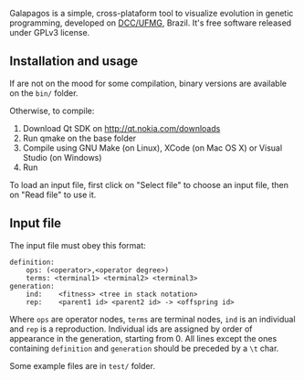 Galapagos is a simple, cross-plataform tool to visualize evolution in genetic programming, developed on [DCC/UFMG](http://dcc.ufmg.br), Brazil. It's free software released under GPLv3 license.

Installation and usage
----------------------
If are not on the mood for some compilation, binary versions are available on the `bin/` folder.

Otherwise, to compile:
1. Download Qt SDK on http://qt.nokia.com/downloads
2. Run qmake on the base folder
3. Compile using GNU Make (on Linux), XCode (on Mac OS X) or Visual Studio (on Windows)
4. Run

To load an input file, first click on "Select file" to choose an input file, then on "Read file" to use it.

Input file
----------
The input file must obey this format:

    definition:
    	ops: (<operator>,<operator degree>)
    	terms: <terminal1> <terminal2> <terminal3>
    generation:
    	ind:	<fitness> <tree in stack notation>
    	rep:    <parent1 id> <parent2 id> -> <offspring id>

Where `ops` are operator nodes, `terms` are terminal nodes, `ind` is an individual and `rep` is a reproduction.
Individual ids are assigned by order of appearance in the generation, starting from 0. All lines except the ones containing `definition` and `generation` should be preceded by a `\t` char.

Some example files are in `test/` folder.
